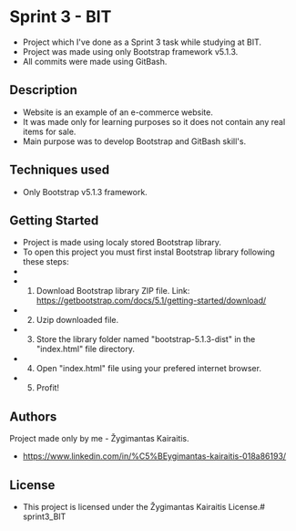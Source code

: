 # Sprint 3 - BIT

* Project which I've done as a Sprint 3 task while studying at BIT. 
* Project was made using only Bootstrap framework v5.1.3.
* All commits were made using GitBash.


## Description

* Website is an example of an e-commerce website.
* It was made only for learning purposes so it does not contain any real items for sale.
* Main purpose was to develop Bootstrap and GitBash skill's.


## Techniques used

* Only Bootstrap v5.1.3 framework.


## Getting Started

* Project is made using localy stored Bootstrap library. 
* To open this project you must first instal Bootstrap library following these steps:
* 
* 1. Download Bootstrap library ZIP file. Link: https://getbootstrap.com/docs/5.1/getting-started/download/
* 2. Uzip downloaded file. 
* 3. Store the library folder named "bootstrap-5.1.3-dist" in the "index.html" file directory.
* 4. Open "index.html" file using your prefered internet browser. 
* 5. Profit!


## Authors

Project made only by me - Žygimantas Kairaitis. 
* https://www.linkedin.com/in/%C5%BEygimantas-kairaitis-018a86193/

## License

* This project is licensed under the Žygimantas Kairaitis License.# sprint3_BIT